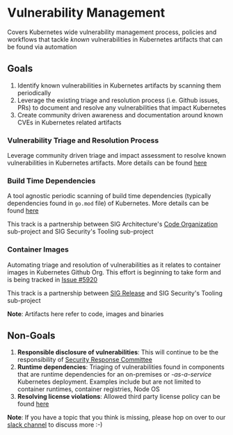 # Vulnerability Management

Covers Kubernetes wide vulnerability management process, policies and workflows
that tackle *known* vulnerabilities in Kubernetes artifacts that can be found
via automation

## Goals

1. Identify known vulnerabilities in Kubernetes artifacts by scanning them
   periodically
2. Leverage the existing triage and resolution process (i.e. Github issues, PRs)
   to document and resolve any vulnerabilities that impact Kubernetes
3. Create community driven awareness and documentation around known CVEs in
   Kubernetes related artifacts

### Vulnerability Triage and Resolution Process

Leverage community driven triage and impact assessment to resolve known
vulnerabilities in Kubernetes artifacts. More details can be
found [here](process-for-vulnerability-triage-and-resolution.md)

### Build Time Dependencies

A tool agnostic periodic scanning of build time dependencies
(typically dependencies found in `go.mod` file) of Kubernetes. More details can
be found [here](build-time-dependencies.md)

This track is a partnership between SIG
Architecture's [Code Organization](https://github.com/kubernetes/community/tree/master/sig-architecture#code-organization)
sub-project and SIG Security's Tooling sub-project

### Container Images

Automating triage and resolution of vulnerabilities as it relates to container
images in Kubernetes Github Org. This effort is beginning to take form and is being tracked in
[Issue #5920](https://github.com/kubernetes/community/issues/5920)

This track is a partnership
between [SIG Release](https://github.com/kubernetes/sig-release)
and SIG Security's Tooling sub-project

**Note**: Artifacts here refer to code, images and binaries

## Non-Goals

1. **Responsible disclosure of vulnerabilities**: This will continue to be the
   responsibility
   of [Security Response Committee](https://github.com/kubernetes/community/tree/master/committee-product-security/README.md)
2. **Runtime dependencies**: Triaging of vulnerabilities found in components
   that are runtime dependencies for an on-premises or *-as-a-service*
   Kubernetes deployment. Examples include but are not limited to container
   runtimes, container registries, Node OS
3. **Resolving license violations**: Allowed third party license policy can be
   found [here](https://github.com/cncf/foundation/blob/master/allowed-third-party-license-policy.md#approved-licenses-for-allowlist)

**Note**: If you have a topic that you think is missing, please hop on over to
our
[slack channel](https://kubernetes.slack.com/messages/sig-security-tooling)
to discuss more :-)